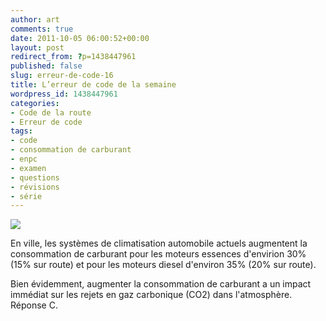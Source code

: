 ```yaml
---
author: art
comments: true
date: 2011-10-05 06:00:52+00:00
layout: post
redirect_from: ?p=1438447961
published: false
slug: erreur-de-code-16
title: L’erreur de code de la semaine
wordpress_id: 1438447961
categories:
- Code de la route
- Erreur de code
tags:
- code
- consommation de carburant
- enpc
- examen
- questions
- révisions
- série
---
```


![](https://static.irz.fr/2011/06/cerberus-2011-06-07-à-17.03.34.png)

En ville, les systèmes de climatisation automobile actuels augmentent la consommation de carburant pour les moteurs essences d'envirion 30% (15% sur route) et pour les moteurs diesel d'environ 35% (20% sur route).

Bien évidemment, augmenter la consommation de carburant a un impact immédiat sur les rejets en gaz carbonique (CO2) dans l'atmosphère.
Réponse C.




